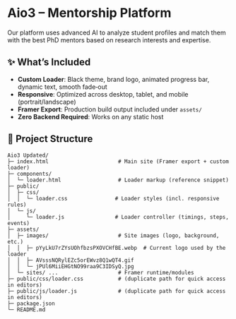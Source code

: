 # Aio3 – Mentorship Platform

Our platform uses advanced AI to analyze student profiles and match them with the best PhD mentors based on research interests and expertise.

## ✨ What’s Included
- **Custom Loader**: Black theme, brand logo, animated progress bar, dynamic text, smooth fade‑out
- **Responsive**: Optimized across desktop, tablet, and mobile (portrait/landscape)
- **Framer Export**: Production build output included under `assets/`
- **Zero Backend Required**: Works on any static host

## 📁 Project Structure
```text
Aio3 Updated/
├─ index.html                      # Main site (Framer export + custom loader)
├─ components/
│  └─ loader.html                  # Loader markup (reference snippet)
├─ public/
│  ├─ css/
│  │  └─ loader.css               # Loader styles (incl. responsive rules)
│  └─ js/
│     └─ loader.js                # Loader controller (timings, steps, events)
├─ assets/
│  ├─ images/                      # Site images (logo, background, etc.)
│  │  ├─ pYyLkU7rZYsUOhfbzsPXOVCHfBE.webp  # Current logo used by the loader
│  │  ├─ AVsssNQRylEZc5orEWvz8Q1wQT4.gif
│  │  └─ jPUl6MiiEHGtNO99raa9C3IDSyQ.jpg
│  └─ sites/ ...                   # Framer runtime/modules
├─ public/css/loader.css           # (duplicate path for quick access in editors)
├─ public/js/loader.js             # (duplicate path for quick access in editors)
├─ package.json
└─ README.md
```
